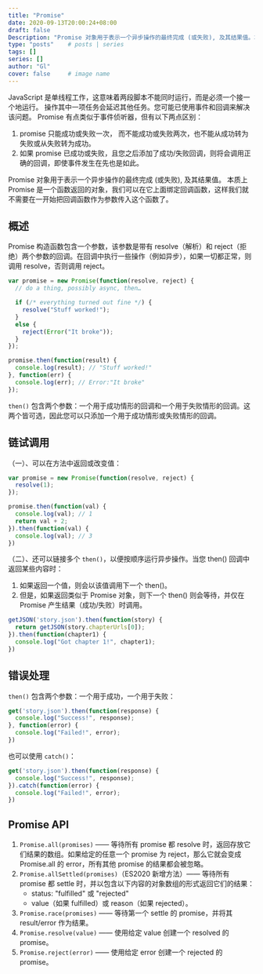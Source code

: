 ```yaml
---
title: "Promise"
date: 2020-09-13T20:00:24+08:00
draft: false
Description: "Promise 对象用于表示一个异步操作的最终完成 (或失败), 及其结果值。本质上 Promise 是一个函数返回的对象，我们可以在它上面绑定回调函数，这样我们就不需要在一开始把回调函数作为参数传入这个函数了。"
type: "posts"    # posts | series
tags: []
series: []
author: "Gl"
cover: false     # image name
---
```


JavaScript 是单线程工作，这意味着两段脚本不能同时运行，而是必须一个接一个地运行。
操作其中一项任务会延迟其他任务。您可能已使用事件和回调来解决该问题。
Promise 有点类似于事件侦听器，但有以下两点区别：

1. promise 只能成功或失败一次， 而不能成功或失败两次，也不能从成功转为失败或从失败转为成功。
1. 如果 promise 已成功或失败，且您之后添加了成功/失败回调，则将会调用正确的回调，即使事件发生在先也是如此。

Promise 对象用于表示一个异步操作的最终完成 (或失败), 及其结果值。
本质上 Promise 是一个函数返回的对象，我们可以在它上面绑定回调函数，这样我们就不需要在一开始把回调函数作为参数传入这个函数了。

## 概述

Promise 构造函数包含一个参数，该参数是带有 resolve（解析）和 reject（拒绝）两个参数的回调。在回调中执行一些操作（例如异步），如果一切都正常，则调用 resolve，否则调用 reject。

```js
var promise = new Promise(function(resolve, reject) {
  // do a thing, possibly async, then…

  if (/* everything turned out fine */) {
    resolve("Stuff worked!");
  }
  else {
    reject(Error("It broke"));
  }
});

promise.then(function(result) {
  console.log(result); // "Stuff worked!"
}, function(err) {
  console.log(err); // Error:"It broke"
});
```

`then()` 包含两个参数：一个用于成功情形的回调和一个用于失败情形的回调。这两个皆可选，因此您可以只添加一个用于成功情形或失败情形的回调。

## 链试调用

（一）、可以在方法中返回或改变值：

```js
var promise = new Promise(function(resolve, reject) {
  resolve(1);
});

promise.then(function(val) {
  console.log(val); // 1
  return val + 2;
}).then(function(val) {
  console.log(val); // 3
})
```

（二）、还可以链接多个 `then()`，以便按顺序运行异步操作。当您 then() 回调中返回某些内容时：

1. 如果返回一个值，则会以该值调用下一个 then()。
1. 但是，如果返回类似于 Promise 对象，则下一个 then() 则会等待，并仅在 Promise 产生结果（成功/失败）时调用。

```js
getJSON('story.json').then(function(story) {
  return getJSON(story.chapterUrls[0]);
}).then(function(chapter1) {
  console.log("Got chapter 1!", chapter1);
})
```

## 错误处理

`then()` 包含两个参数：一个用于成功，一个用于失败：

```js
get('story.json').then(function(response) {
  console.log("Success!", response);
}, function(error) {
  console.log("Failed!", error);
})
```

也可以使用 `catch()`：

```js
get('story.json').then(function(response) {
  console.log("Success!", response);
}).catch(function(error) {
  console.log("Failed!", error);
})
```

## Promise API

1. `Promise.all(promises)` —— 等待所有 promise 都 resolve 时，返回存放它们结果的数组。如果给定的任意一个 promise 为 reject，那么它就会变成 Promise.all 的 error，所有其他 promise 的结果都会被忽略。
1. `Promise.allSettled(promises)`（ES2020 新增方法）—— 等待所有 promise 都 settle 时，并以包含以下内容的对象数组的形式返回它们的结果：
    - status: "fulfilled" 或 "rejected"
    - value（如果 fulfilled）或 reason（如果 rejected）。
1. `Promise.race(promises)` —— 等待第一个 settle 的 promise，并将其 result/error 作为结果。
1. `Promise.resolve(value)` —— 使用给定 value 创建一个 resolved 的 promise。
1. `Promise.reject(error)` —— 使用给定 error 创建一个 rejected 的 promise。